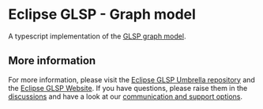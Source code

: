# Eclipse GLSP - Graph model

A typescript implementation of the [GLSP graph model](https://github.com/eclipse-glsp/glsp-server/tree/master/plugins/org.eclipse.glsp.graph).

## More information

For more information, please visit the [Eclipse GLSP Umbrella repository](https://github.com/eclipse-glsp/glsp) and the [Eclipse GLSP Website](https://www.eclipse.org/glsp/).
If you have questions, please raise them in the [discussions](https://github.com/eclipse-glsp/glsp/discussions) and have a look at our [communication and support options](https://www.eclipse.org/glsp/contact/).
